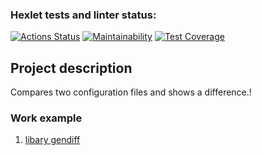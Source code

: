 ### Hexlet tests and linter status:
[![Actions Status](https://github.com/AAB83/python-project-50/workflows/hexlet-check/badge.svg)](https://github.com/AAB83/python-project-50/actions)
[![Maintainability](https://api.codeclimate.com/v1/badges/4ef21e1b04ce85ec7e49/maintainability)](https://codeclimate.com/github/AAB83/python-project-50/maintainability)
[![Test Coverage](https://api.codeclimate.com/v1/badges/4ef21e1b04ce85ec7e49/test_coverage)](https://codeclimate.com/github/AAB83/python-project-50/test_coverage)

## Project description
Compares two configuration files and shows a difference.!

### Work example
1. [libary gendiff](https://asciinema.org/a/QuQ7MBrz7SfF5YcLc4zAQFHBH)
